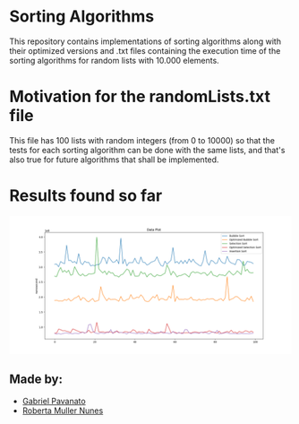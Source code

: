 # Sorting Algorithms

This repository contains implementations of sorting algorithms along with their optimized versions and .txt files containing the execution time of the sorting algorithms for random lists with 10.000 elements.

# Motivation for the randomLists.txt file

This file has 100 lists with random integers (from 0 to 10000) so that the tests for each sorting algorithm can be done with the same lists, and that's also true for future algorithms that shall be implemented.

# Results found so far

![](sorting_algorithms/first_test.png)

## Made by:

* [Gabriel Pavanato](https://github.com/Pavanato)
* [Roberta Muller Nunes](https://github.com/robertamuller)
